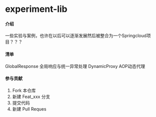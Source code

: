 # experiment-lib

#### 介绍
一些实验与案例，也许在以后可以逐渐发展然后被整合为一个Springcloud项目？？？

#### 清单
GlobalResponse 全局响应与统一异常处理
DynamicProxy   AOP动态代理




#### 参与贡献

1.  Fork 本仓库
2.  新建 Feat_xxx 分支
3.  提交代码
4.  新建 Pull Reques
